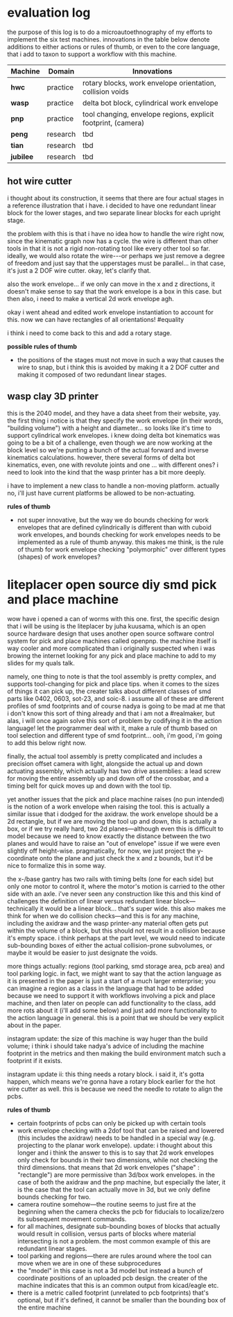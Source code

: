 # evaluation log

the purpose of this log is to do a microautoethnography of my efforts to
implement the six test machines. innovations in the table below denote
additions to either actions or rules of thumb, or even to the core language,
that i add to taxon to support a workflow with this machine.

| Machine | Domain | Innovations |
| ---     | ---    | ---         |
| **hwc** | practice | rotary blocks, work envelope orientation, collision voids |
| **wasp** | practice | delta bot block, cylindrical work envelope |
| **pnp** | practice | tool changing, envelope regions, explicit footprint, (camera) |
| **peng** | research | tbd |
| **tian** | research | tbd |
| **jubilee** | research | tbd |

## hot wire cutter

i thought about its construction, it seems that there are four actual stages
in a reference illustration that i have. i decided to have one redundant
linear block for the lower stages, and two separate linear blocks for each
upright stage.

the problem with this is that i have no idea how to handle the wire right now,
since the kinematic graph now has a cycle. the wire is different than other
tools in that it is not a rigid non-rotating tool like every other tool so
far. ideally, we would also rotate the wire---or perhaps we just remove a
degree of freedom and just say that the upperstages must be parallel... in
that case, it's just a 2 DOF wire cutter. okay, let's clarify that.

also the work envelope... if we only can move in the x and z directions,
it doesn't make sense to say that the work envelope is a box in this case.
but then also, i need to make a vertical 2d work envelope agh.

okay i went ahead and edited work envelope instantiation to account for
this. now we can have rectangles of all orientations! #equality

i think i need to come back to this and add a rotary stage.

**possible rules of thumb**

- the positions of the stages must not move in such a way that causes the
wire to snap, but i think this is avoided by making it a 2 DOF cutter and
making it composed of two redundant linear stages.

## wasp clay 3D printer

this is the 2040 model, and they have a data sheet from their website, yay.
the first thing i notice is that they specify the work envelope (in their
words, "building volume") with a height and diameter... so looks like it's
time to support cylindrical work envelopes. i knew doing delta bot kinematics
was going to be a bit of a challenge, even though we are now working at the
block level so we're punting a bunch of the actual forward and inverse
kinematics calculations. however, there several forms of delta bot kinematics,
even, one with revolute joints and one ... with different ones? i need to look
into the kind that the wasp printer has a bit more deeply.

i have to implement a new class to handle a non-moving platform. actually no,
i'll just have current platforms be allowed to be non-actuating.

**rules of thumb**

- not super innovative, but the way we do bounds checking for work envelopes
that are defined cylindrically is different than with cuboid work envelopes,
and bounds checking for work envelopes needs to be implemented as a rule
of thumb anyway. this makes me think, is the rule of thumb for work envelope
checking "polymorphic" over different types (shapes) of work envelopes?

# liteplacer open source diy smd pick and place machine

wow have i opened a can of worms with this one. first, the specific design
that i will be using is the liteplacer by juha kuusama, which is an open
source hardware design that uses another open source software control system
for pick and place machines called openpnp. the machine itself is way cooler
and more complicated than i originally suspected when i was browing the internet
looking for any pick and place machine to add to my slides for my quals talk.

namely, one thing to note is that the tool assembly is pretty complex, and
supports tool-changing for pick and place tips. when it comes to the sizes
of things it can pick up, the creater talks about different classes of smd
parts like 0402, 0603, sot-23, and soic-8. i assume all of these are different
profiles of smd footprints and of course nadya is going to be mad at me that
i don't know this sort of thing already and that i am not a #realmaker, but
alas, i will once again solve this sort of problem by codifying it in the
action language! let the programmer deal with it, make a rule of thumb based
on tool selection and different type of smd footprint... ooh, i'm good, i'm
going to add this below right now.

finally, the actual tool assembly is pretty complicated and includes a
precision offset camera with light, alongside the actual up and down actuating
assembly, which actually has two drive assemblies: a lead screw for moving
the entire assembly up and down off of the crossbar, and a timing belt
for quick moves up and down with the tool tip.

yet another issues that the pick and place machine raises (no pun intended)
is the notion of a work envelope when raising the tool. this is actually a
similar issue that i dodged for the axidraw. the work envelope should be a
2d rectangle, but if we are moving the tool up and down, this is actually
a box, or if we try really hard, two 2d planes—although even this is difficult
to model because we need to know exactly the distance between the two planes
and would have to raise an "out of envelope" issue if we were even slightly
off height-wise. pragmatically, for now, we just project the y-coordinate
onto the plane and just check the x and z bounds, but it'd be nice to formalize
this in some way.

the x-/base gantry has two rails with timing belts (one for each side) but only
one motor to control it, where the motor's motion is carried to the other
side with an axle. i've never seen any construction like this and this kind
of challenges the definition of linear versus redundant linear block—technically
it would be a linear block... that's super wide. this also makes me think for
when we do collision checks—and this is for any machine, including the axidraw
and the wasp printer-any material often gets put within the volume of a block,
but this should not result in a collision because it's empty space. i think
perhaps at the part level, we would need to indicate sub-bounding boxes of
either the actual collision-prone subvolumes, or maybe it would be easier
to just designate the voids.

more things actually: regions (tool parking, smd storage area, pcb area) and
tool parking logic. in fact, we might want to say that the action language
as it is presented in the paper is just a start of a much larger enterprise;
you can imagine a region as a class in the language that had to be added
because we need to support it with workflows involving a pick and place machine,
and then later on people can add functionality to the class, add more rots
about it (i'll add some below) and just add more functionality to the action
language in general. this is a point that we should be very explicit about in
the paper.

instagram update: the size of this machine is way huger than the build volume;
i think i should take nadya's advice of including the machine footprint in the
metrics and then making the build environment match such a footprint if it
exists.

instagram update ii: this thing needs a rotary block. i said it, it's gotta
happen, which means we're gonna have a rotary block earlier for the hot
wire cutter as well. this is because we need the needle to rotate to align
the pcbs.

**rules of thumb**

- certain footprints of pcbs can only be picked up with certain tools
- work envelope checking with a 2dof tool that can be raised and lowered (this
includes the axidraw) needs to be handled in a special way (e.g. projecting
to the planar work envelope). update: i thought about this longer and i think
the answer to this is to say that 2d work envelopes only check for bounds in
their two dimensions, while not checking the third dimensions. that means that
2d work envelopes ("shape" : "rectangle") are more permissive than 3d/box
work envelopes. in the case of both the axidraw and the pnp machine, but
especially the later, it is the case that the tool can actually move in 3d,
but we only define bounds checking for two.
- camera routine somehow—the routine seems to just fire at the beginning
when the camera checks the pcb for fiducials to localize/zero its subsequent
movement commands.
- for all machines, designate sub-bounding boxes of blocks that actually would
result in collision, versus parts of blocks where material intersecting is not
a problem. the most common example of this are redundant linear stages.
- tool parking and regions—there are rules around where the tool can move
when we are in one of these subprocedures
- the "model" in this case is not a 3d model but instead a bunch of coordinate
positions of an uploaded pcb design. the creater of the machine indicates that
this is an common output from kicad/eagle etc.
- there is a metric called footprint (unrelated to pcb footprints) that's optional,
but if it's defined, it cannot be smaller than the bounding box of the entire machine
